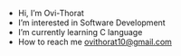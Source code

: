 - Hi, I’m Ovi-Thorat
- I’m interested in Software Development
- I’m currently learning C language
- How to reach me ovithorat10@gmail.com

<!---
Ovi-Thorat/Ovi-Thorat is a ✨ special ✨ repository because its `README.md` (this file) appears on your GitHub profile.
You can click the Preview link to take a look at your changes.
--->
